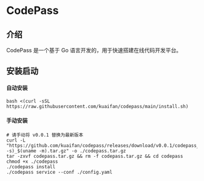 # CodePass

## 介绍

CodePass 是一个基于 Go 语言开发的，用于快速搭建在线代码开发平台。

## 安装启动

#### 自动安装

```shell
bash <(curl -sSL https://raw.githubusercontent.com/kuaifan/codepass/main/install.sh)
```

#### 手动安装

```shell
# 请手动将 v0.0.1 替换为最新版本
curl -L "https://github.com/kuaifan/codepass/releases/download/v0.0.1/codepass_$(uname -s)_$(uname -m).tar.gz" -o ./codepass.tar.gz
tar -zxvf codepass.tar.gz && rm -f codepass.tar.gz && cd codepass
chmod +x ./codepass
./codepass install 
./codepass service --conf ./config.yaml
```